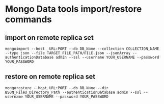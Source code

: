# Mongo Data tools import/restore commands

## import on remote replica set

```
mongoimport --host  URL:PORT --db DB_Name --collection COLLECTION_NAME --type json --file TARGET_FILE_PATH/FILE.json --jsonArray --authenticationDatabase admin --ssl --username YOUR_USERNAME --password YOUR_PASSWORD
```

## restore on remote replica set

```
mongorestore --host URL:PORT --db DB_Name --dir BSON_Files_Directory_Path --authenticationDatabase admin --ssl --username YOUR_USERNAME --password YOUR_PASSWORD
```

